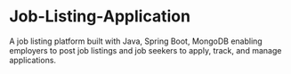# Job-Listing-Application
A job listing platform built with Java, Spring Boot, MongoDB enabling employers to post job listings and job seekers to apply, track, and manage applications.
